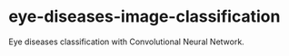 # eye-diseases-image-classification

Eye diseases classification with Convolutional Neural Network.
